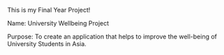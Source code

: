  

This is my Final Year Project!

Name: University Wellbeing Project

Purpose: To create an application that helps to improve the well-being of University Students in Asia.